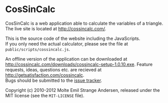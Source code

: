 CosSinCalc
==========

CosSinCalc is a web application able to calculate the variables of a triangle.  
The live site is located at <http://cossincalc.com/>.

This is the source code of the website including the JavaScripts.  
If you only need the actual calculator, please see the file at `public/scripts/cossincalc.js`.

An offline version of the application can be downloaded at <http://cossincalc.com/downloads/cossincalc-setup-1.0.10.exe>.
Feature requests, ideas, questions etc. are recieved at <http://getsatisfaction.com/cossincalc>.  
Bugs should be submitted to the [issue tracker](http://github.com/molte/CosSinCalc/issues).

Copyright (c) 2010-2012 Molte Emil Strange Andersen, released under the MIT license (see the `MIT-LICENSE` file).
